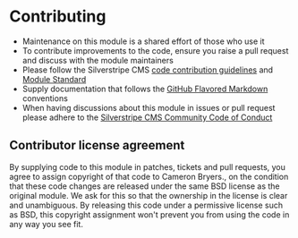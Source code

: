 # Contributing

- Maintenance on this module is a shared effort of those who use it
- To contribute improvements to the code, ensure you raise a pull request and discuss with the module maintainers
- Please follow the Silverstripe CMS [code contribution guidelines](https://docs.silverstripe.org/en/contributing/code/) and [Module Standard](https://docs.silverstripe.org/en/developer_guides/extending/modules/#module-standard)
- Supply documentation that follows the [GitHub Flavored Markdown](https://help.github.com/articles/markdown-basics/) conventions
- When having discussions about this module in issues or pull request please adhere to the [Silverstripe CMS Community Code of Conduct](https://docs.silverstripe.org/en/project_governance/code_of_conduct/)

## Contributor license agreement

By supplying code to this module in patches, tickets and pull requests, you agree to assign copyright
of that code to Cameron Bryers., on the condition that these code changes are released under the
same BSD license as the original module. We ask for this so that the ownership in the license is clear
and unambiguous. By releasing this code under a permissive license such as BSD, this copyright assignment
won't prevent you from using the code in any way you see fit.

